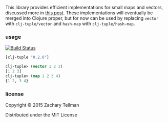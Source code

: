 This library provides efficient implementations for small maps and vectors, discussed more in [this post](http://blog.factual.com/using-clojure-to-generate-java-to-reimplement-clojure).  These implementations will eventually be merged into Clojure proper, but for now can be used by replacing `vector` with `clj-tuple/vector` and `hash-map` with `clj-tuple/hash-map`.

### usage

[![Build Status](https://travis-ci.org/ztellman/clj-tuple.png?branch=master)](https://travis-ci.org/ztellman/clj-tuple)

```clj
[clj-tuple "0.2.0"]
```

```clj
clj-tuple> (vector 1 2 3)
[1 2 3]
clj-tuple> (map 1 2 3 4)
{1 2, 3 4}
```

### license

Copyright © 2015 Zachary Tellman

Distributed under the MIT License
